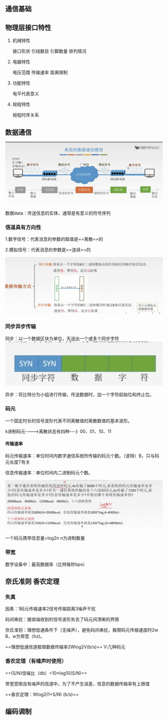 ## 通信基础

## 物理层接口特性

1. 机械特性

   接口形状 引线数目 引脚数量 排列情况

2. 电器特性

   电压范围 传输速率 距离限制

3. 功能特性 

   电平代表意义

4. 规程特性 

   规程时序关系

## 数据通信

![image-20210615063921095](../assets/2.%20%E7%89%A9%E7%90%86%E5%B1%82/image-20210615063921095.png)

数据data：传送信息的实体，通常是有意义的符号序列

### 信道具有方向性

1.数字信号：代表消息的参数的取值是==离散==的

2.模拟信号：代表消息的参数是==连续==的

![image-20210615101953112](../assets/2.%20%E7%89%A9%E7%90%86%E5%B1%82/image-20210615101953112.png)

### 同步异步传输

同步：以一个数据区块为单位，先送出一个或多个同步字符![image-20210615102128856](../assets/2.%20%E7%89%A9%E7%90%86%E5%B1%82/image-20210615102128856.png)

异步：将比特分为小组进行传输，传送数据时，加一个字符起始位和终止位。

### 码元

一个固定时长的信号波形代表不同离散值的离散数值的基本波形。

 k进制码元---->离散状态有四种---》00、01、10、11

#### 传输速率

码元传输速率：单位时间内数字通信系统所传输的码元个数。（波特）B，只与码元长度T有关

信息传输速率：单位时间内二进制码元个数。

![image-20210615121812069](../assets/2.%20%E7%89%A9%E7%90%86%E5%B1%82/image-20210615121812069.png)

一个码元携带信息量=log2n  n为进制数量

### 带宽

数字设备中：最高数据率（比特每秒bps）

## 奈氏准则 香农定理

### 失真

 因素：1码元传输速率2信号传输距离3噪声干扰

码间串扰：接收端收到的信号波形失去了码元间清晰的界限

奈氏准则：理想低通条件下（无噪声），避免码间串扰，极限码元传输速度时2w B，w为带宽（hz)。

==理想低通信道极限数据传输率2Wlog2V(b/s)== V:几种码元

### 香农定理（有噪声时使用）

 ==(S/N)信噪比（db）=10*log10(S/N)==

带宽受限且有噪声的信道中，为了不产生误差，信息的数据传输率有上限值

==香农定理：Wlog2(1+S/N) (b/s)==

## 编码调制



















